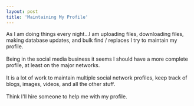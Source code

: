 ```yaml
---
layout: post
title: 'Maintaining My Profile'
---
```

As I am doing things every night...I am uploading files, downloading files, making database updates,  and bulk find / replaces I try to maintain my profile.<br /><br />Being in the social media business it seems I should have a more complete profile, at least on the major networks.<br /><br />It is a lot of work to maintain multiple social network profiles, keep track of blogs, images, videos, and all the other stuff.<br /><br />Think I'll hire someone to help me with my profile.